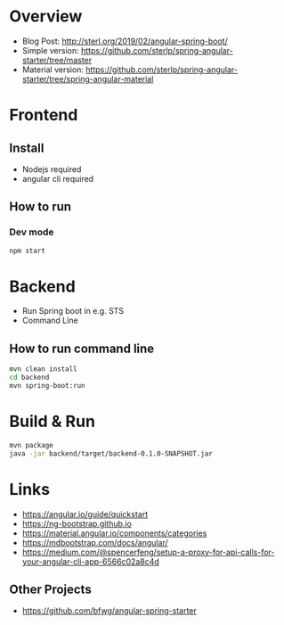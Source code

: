 # Overview
- Blog Post: http://sterl.org/2019/02/angular-spring-boot/
- Simple version: https://github.com/sterlp/spring-angular-starter/tree/master
- Material version: https://github.com/sterlp/spring-angular-starter/tree/spring-angular-material

# Frontend
## Install
- Nodejs required
- angular cli required

## How to run
### Dev mode
```bash
npm start
```
# Backend
- Run Spring boot in e.g. STS
- Command Line
## How to run command line
```bash
mvn clean install
cd backend
mvn spring-boot:run
```

# Build & Run
```bash
mvn package
java -jar backend/target/backend-0.1.0-SNAPSHOT.jar
```

# Links
- https://angular.io/guide/quickstart
- https://ng-bootstrap.github.io
- https://material.angular.io/components/categories
- https://mdbootstrap.com/docs/angular/
- https://medium.com/@spencerfeng/setup-a-proxy-for-api-calls-for-your-angular-cli-app-6566c02a8c4d

## Other Projects
- https://github.com/bfwg/angular-spring-starter
